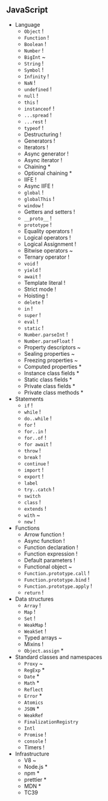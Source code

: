 ## JavaScript

- Language
  - `Object` !
  - `Function` !
  - `Boolean` !
  - `Number` !
  - `BigInt` ~
  - `String` !
  - `Symbol` !
  - `Infinity` !
  - `NaN` !
  - `undefined` !
  - `null` !
  - `this` !
  - `instanceof` !
  - `...spread` !
  - `...rest` !
  - `typeof` !
  - Destructuring !
  - Generators !
  - Iterators !
  - Async generator !
  - Async iterator !
  - Chaining *
  - Optional chaining *
  - IIFE !
  - Async IIFE !
  - `global` !
  - `globalThis` !
  - `window` !
  - Getters and setters !
  - `__proto__` !
  - `prototype` !
  - Equality operators !
  - Logical operators !
  - Logical Assignment !
  - Bitwise operators ~
  - Ternary operator !
  - `void` !
  - `yield` !
  - `await` !
  - Template literal !
  - Strict mode !
  - Hoisting !
  - `delete` !
  - `in` !
  - `super` !
  - `eval` !
  - `static` !
  - `Number.parseInt` !
  - `Number.parseFloat` !
  - Property descriptors ~
  - Sealing properties ~
  - Freezing properties ~
  - Computed properties *
  - Instance class fields *
  - Static class fields *
  - Private class fields *
  - Private class methods *
- Statements
  - `if` !
  - `while` !
  - `do..while` !
  - `for` !
  - `for..in` !
  - `for..of` !
  - `for await` !
  - `throw` !
  - `break` !
  - `continue` !
  - `import` !
  - `export` !
  - `label`
  - `try..catch` !
  - `switch`
  - `class` !
  - `extends` !
  - `with` ~
  - `new` !
- Functions
  - Arrow function !
  - Async function !
  - Function declaration !
  - Function expression !
  - Default parameters !
  - Functional object ~
  - `Function.prototype.call` !
  - `Function.prototype.bind` !
  - `Function.prototype.apply` !
  - `return` !
- Data structures
  - `Array` !
  - `Map` !
  - `Set` !
  - `WeakMap` !
  - `WeakSet` !
  - Typed arrays ~
  - Mixins !
  - `Object.assign` *
- Standard classes and namespaces
  - `Proxy` ~
  - `RegExp` *
  - `Date` *
  - `Math` *
  - `Reflect`
  - `Error` *
  - `Atomics`
  - `JSON` *
  - `WeakRef`
  - `FinalizationRegistry`
  - `Intl`
  - `Promise` !
  - `console` !
  - Timers !
- Infrastructure
  - V8 ~
  - Node.js *
  - npm *
  - prettier *
  - MDN *
  - TC39
